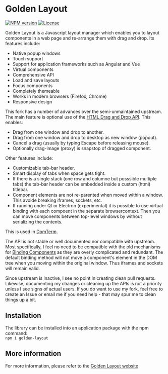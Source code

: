 # Golden Layout

[![NPM version](https://img.shields.io/npm/v/golden-layout)](https://www.npmjs.com/package/golden-layout) [![License](https://img.shields.io/github/license/golden-layout/golden-layout)](https://img.shields.io/github/license/golden-layout/golden-layout)

Golden Layout is a Javascript layout manager which enables you to layout components in a web page and re-arrange them with drag and drop. Its features include:

* Native popup windows
* Touch support
* Support for application frameworks such as Angular and Vue
* Virtual components
* Comprehensive API
* Load and save layouts
* Focus components
* Completely themeable
* Works in modern browsers (Firefox, Chrome)
* Responsive design

This fork has a number of advances over the semi-unmaintained upstream.
The main feature is optional use
of the [HTML Drag and Drop API](https://developer.mozilla.org/en-US/docs/Web/API/HTML_Drag_and_Drop_API).
This enables:

* Drag from one window and drop to another.
* Drag from one window and drop to desktop as new window (popout).
* Cancel a drag (usually by typing Escape before releasing mouse).
* Optionally drag-image (proxy) is snapstop of dragged component.

Other features include:

* Customizable tab-bar header.
* Smart display of tabs when space gets tight.
* If there is a single stack (one row and columne but posssible multiple tabs)
the tab-bar header can be embedded inside a custom (html) titlebar.
* Component elements are not re-parented when moved within a window.
This avoide breaking iframes, sockets, etc.
* If running under Qt or Electron (experimental) it is possible to
use virtual binding with each compoent in the separate browsercontext.
Then you can move components between top-level windows by without
serializing the contents.

This is used in [DomTerm](https://github.com/PerBothner/DomTerm/).

The API is not stable or well documented nor compatible with upstream.
Most specifically, I feel no need to be compatible with the old mechanisms
for [Binding Components](https://golden-layout.github.io/golden-layout/binding-components/) as they are overly complicated and redundant.
The default binding method will not move a component's element in the DOM tree
when you moving within the original window. Thus iframes and sockets
will remain valid.

Since upstream is inactive, I see no point in creating clean pull requests.
Likewise, documenting my changes or cleaning up the APIs is not a
priority unless I see signs of actual users.
If you do want to use my fork, feel free to create an Issue or
email me if you need help - that may spur me to clean things up a bit.

## Installation
The library can be installed into an application package with the npm command:\
`npm i golden-layout`

## More information

For more information, please refer to the [Golden Layout website](https://golden-layout.github.io/golden-layout)
